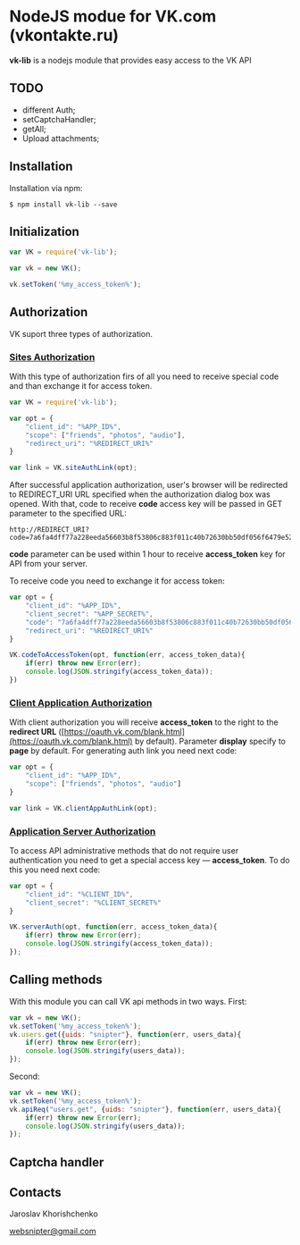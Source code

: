# NodeJS modue for VK.com (vkontakte.ru)

**vk-lib** is a nodejs module that provides easy access to the VK API

## TODO

- different Auth;
- setCaptchaHandler;
- getAll;
- Upload attachments;

## Installation

Installation via npm:

```
$ npm install vk-lib --save
```

## Initialization

```javascript
var VK = require('vk-lib');

var vk = new VK();

vk.setToken('%my_access_token%');
```

## Authorization

VK suport three types of authorization.

### [Sites Authorization](https://vk.com/dev/auth_sites)

With this type of authorization firs of all you need to receive special code and than exchange it for access token.

```javascript
var VK = require('vk-lib');

var opt = {
	"client_id": "%APP_ID%",  
	"scope": ["friends", "photos", "audio"],
	"redirect_uri": "%REDIRECT_URI%"
}

var link = VK.siteAuthLink(opt);
```

After successful application authorization, user's browser will be redirected to REDIRECT_URI URL specified when the authorization dialog box was opened. With that, code to receive **code** access key will be passed in GET parameter to the specified URL:

```
http://REDIRECT_URI?code=7a6fa4dff77a228eeda56603b8f53806c883f011c40b72630bb50df056f6479e52a
```
**code** parameter can be used within 1 hour to receive **access_token** key for API from your server.

To receive code you need to exchange it for access token:

```javascript
var opt = {
	"client_id": "%APP_ID%",  
	"client_secret": "%APP_SECRET%",  
	"code": "7a6fa4dff77a228eeda56603b8f53806c883f011c40b72630bb50df056f6479e52a"
	"redirect_uri": "%REDIRECT_URI%"
}

VK.codeToAccessToken(opt, function(err, access_token_data){
	if(err) throw new Error(err);
	console.log(JSON.stringify(access_token_data));
})
```

### [Client Application Authorization](https://vk.com/dev/auth_mobile)

With client authorization you will receive **access_token** to the right to the **redirect URL** ([https://oauth.vk.com/blank.html](https://oauth.vk.com/blank.html) by default). Parameter **display** specify to **page** by default. For generating auth link you need next code:

```javascript
var opt = {
	"client_id": "%APP_ID%",
	"scope": ["friends", "photos", "audio"]
}

var link = VK.clientAppAuthLink(opt);
```

### [Application Server Authorization](https://vk.com/dev/auth_server)

To access API administrative methods that do not require user authentication you need to get a special access key — **access_token**. To do this you need next code:

```javascript
var opt = {
	"client_id": "%CLIENT_ID%",
	"client_secret": "%CLIENT_SECRET%"
}

VK.serverAuth(opt, function(err, access_token_data){
	if(err) throw new Error(err);
	console.log(JSON.stringify(access_token_data));
});
```

## Calling methods

With this module you can call VK api methods in two ways. First:

```javascript
var vk = new VK();
vk.setToken('%my_access_token%');
vk.users.get({uids: "snipter"}, function(err, users_data){
	if(err) throw new Error(err);
	console.log(JSON.stringify(users_data));
});
```

Second:

```javascript
var vk = new VK();
vk.setToken('%my_access_token%');
vk.apiReq("users.get", {uids: "snipter"}, function(err, users_data){
	if(err) throw new Error(err);
	console.log(JSON.stringify(users_data));
});
```

## Captcha handler

## Contacts

Jaroslav Khorishchenko

websnipter@gmail.com